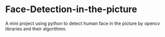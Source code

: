 # Face-Detection-in-the-picture
A mini project using python to detect human face in the picture by opencv libraries and their algorithmn.
